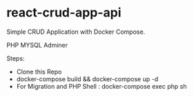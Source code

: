 # react-crud-app-api

Simple CRUD Application with Docker Compose.

PHP
MYSQL
Adminer

Steps:

* Clone this Repo
* docker-compose build && docker-compose up -d
* For Migration and PHP Shell : docker-compose exec php sh 

